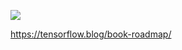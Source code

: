 

![](https://tensorflowkorea.files.wordpress.com/2021/10/book_roadmap.jpg)

https://tensorflow.blog/book-roadmap/